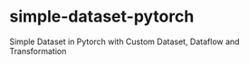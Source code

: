 # simple-dataset-pytorch
 Simple Dataset in Pytorch with Custom Dataset, Dataflow and Transformation
